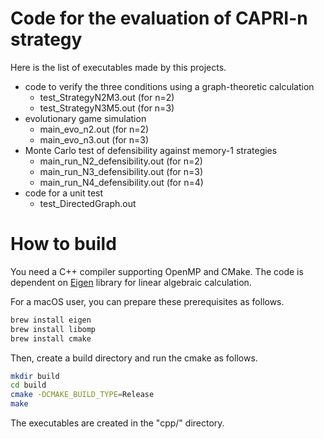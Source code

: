 # Code for the evaluation of CAPRI-n strategy

Here is the list of executables made by this projects.

- code to verify the three conditions using a graph-theoretic calculation
    - test_StrategyN2M3.out (for n=2)
    - test_StrategyN3M5.out (for n=3)
- evolutionary game simulation
    - main_evo_n2.out (for n=2)
    - main_evo_n3.out (for n=3)
- Monte Carlo test of defensibility against memory-1 strategies
    - main_run_N2_defensibility.out (for n=2)
    - main_run_N3_defensibility.out (for n=3)
    - main_run_N4_defensibility.out (for n=4)
- code for a unit test
    - test_DirectedGraph.out
    
# How to build

You need a C++ compiler supporting OpenMP and CMake.
The code is dependent on [Eigen](http://eigen.tuxfamily.org/index.php?title=Main_Page) library for linear algebraic calculation.

For a macOS user, you can prepare these prerequisites as follows.

```sh
brew install eigen
brew install libomp
brew install cmake
```

Then, create a build directory and run the cmake as follows.

```sh
mkdir build
cd build
cmake -DCMAKE_BUILD_TYPE=Release
make
```

The executables are created in the "cpp/" directory.


